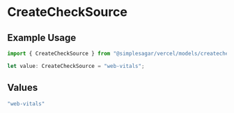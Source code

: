 # CreateCheckSource

## Example Usage

```typescript
import { CreateCheckSource } from "@simplesagar/vercel/models/createcheckop.js";

let value: CreateCheckSource = "web-vitals";
```

## Values

```typescript
"web-vitals"
```